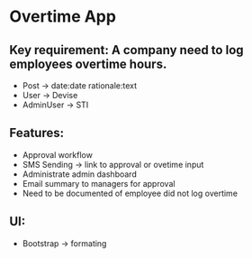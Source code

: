 # Overtime App

## Key requirement: A company need to log employees overtime hours.
- Post -> date:date rationale:text
- User -> Devise
- AdminUser -> STI

## Features:
- Approval workflow
- SMS Sending -> link to approval or ovetime input
- Administrate admin dashboard
- Email summary to managers for approval
- Need to be documented of employee did not log overtime

## UI:
- Bootstrap -> formating

